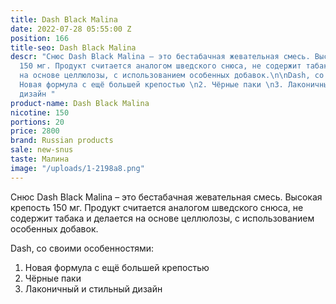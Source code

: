 ```yaml
---
title: Dash Black Malina
date: 2022-07-28 05:55:00 Z
position: 166
title-seo: Dash Black Malina
descr: "Снюс Dash Black Malina – это бестабачная жевательная смесь. Высокая крепость
  150 мг. Продукт считается аналогом шведского снюса, не содержит табака и делается
  на основе целлюлозы, с использованием особенных добавок.\n\nDash, со своими особенностями:\n1.
  Новая формула с ещё большей крепостью \n2. Чёрные паки \n3. Лаконичный и стильный
  дизайн "
product-name: Dash Black Malina
nicotine: 150
portions: 20
price: 2800
brand: Russian products
sale: new-snus
taste: Малина
image: "/uploads/1-2198a8.png"
---
```


Снюс Dash Black Malina – это бестабачная жевательная смесь. Высокая крепость 150 мг. Продукт считается аналогом шведского снюса, не содержит табака и делается на основе целлюлозы, с использованием особенных добавок.

Dash, со своими особенностями:
1. Новая формула с ещё большей крепостью 
2. Чёрные паки 
3. Лаконичный и стильный дизайн 